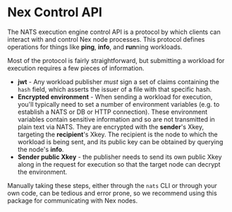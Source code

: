 # Nex Control API

The NATS execution engine control API is a protocol by which clients can interact with and control Nex node processes. This protocol defines operations for things like **ping**, **info**, and **run**ning workloads.

Most of the protocol is fairly straightforward, but submitting a workload for execution requires a few pieces of information.

- **jwt** - Any workload publisher _must_ sign a set of claims containing the `hash` field, which asserts the issuer of a file with that specific hash.
- **Encrypted environment** - When sending a workload for execution, you'll typically need to set a number of environment variables (e.g. to establish a NATS or DB or HTTP connection). These environment variables contain sensitive information and so are not transmitted in plain text via NATS. They are encrypted with the **sender**'s Xkey, targeting the **recipient**'s Xkey. The recipient is the node to which the workload is being sent, and its public key can be obtained by querying the node's **info**.
- **Sender public Xkey** - the publisher needs to send its own public Xkey along in the request for execution so that the target node can decrypt the environment.

Manually taking these steps, either through the `nats` CLI or through your own code, can be tedious and error prone, so we recommend using this package for communicating with Nex nodes.

